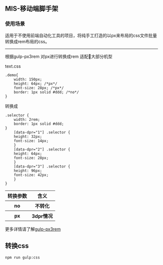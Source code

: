 ## MIS-移动端脚手架 



### 使用场景 

适用于不使用前端自动化工具的项目，将纯手工打造的以px来布局的css文件批量转换成rem布局的css。

---

根据gulp-px3rem 对px进行转换成rem 适配大部分机型


text.css 
```
.demo{
    width: 150px;
    height: 64px; /*px*/
    font-size: 28px; /*px*/
    border: 1px solid #ddd; /*no*/
}

``` 
转换成 

```
.selector {
    width: 2rem;
    border: 1px solid #ddd;
}
    [data-dpr="1"] .selector {
    height: 32px;
    font-size: 14px;
    }
    [data-dpr="2"] .selector {
    height: 64px;
    font-size: 28px;
    }
    [data-dpr="3"] .selector {
    height: 96px;
    font-size: 42px;
    }
}

``` 

<table>
        <tr>
            <th>转换参数</th>
            <th>含义</th>
        </tr>
        <tr>
            <th>no</th>
            <th>不转化</th>
        </tr>
        <tr>
            <th>px</th>
            <th>3dpr情况</th>
        </tr>
</table>

更多详情请了解<a href='https://www.npmjs.com/package/gulp-px3rem'>gulp-px3rem</a> 


## 转换css

```
npm run gulp:css 
 
```




